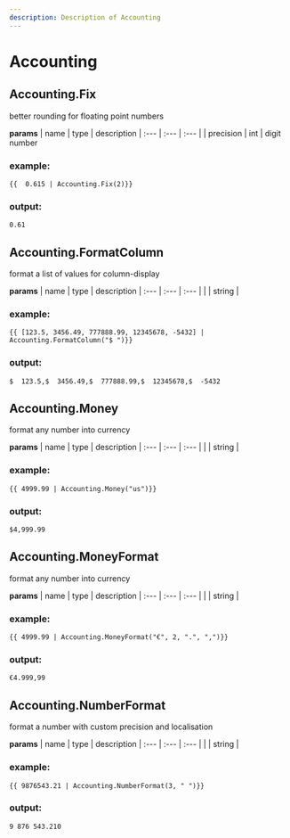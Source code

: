 ```yaml
---
description: Description of Accounting
---
```


# Accounting


## Accounting.Fix
better rounding for floating point numbers


**params**
    | name | type  | description
    | :--- | :---  | :---        |
    | precision | int  | digit number


### example:
```
{{  0.615 | Accounting.Fix(2)}}

```

### output:
```
0.61

```

## Accounting.FormatColumn
format a list of values for column-display


**params**
    | name | type  | description
    | :--- | :---  | :---        |
    |  | string  | 


### example:
```
{{ [123.5, 3456.49, 777888.99, 12345678, -5432] | Accounting.FormatColumn("$ ")}}

```

### output:
```
$  123.5,$  3456.49,$  777888.99,$  12345678,$  -5432

```

## Accounting.Money
format any number into currency


**params**
    | name | type  | description
    | :--- | :---  | :---        |
    |  | string  | 


### example:
```
{{ 4999.99 | Accounting.Money("us")}}

```

### output:
```
$4,999.99

```

## Accounting.MoneyFormat
format any number into currency


**params**
    | name | type  | description
    | :--- | :---  | :---        |
    |  | string  | 


### example:
```
{{ 4999.99 | Accounting.MoneyFormat("€", 2, ".", ",")}}

```

### output:
```
€4.999,99

```

## Accounting.NumberFormat
format a number with custom precision and localisation


**params**
    | name | type  | description
    | :--- | :---  | :---        |
    |  | string  | 


### example:
```
{{ 9876543.21 | Accounting.NumberFormat(3, " ")}}

```

### output:
```
9 876 543.210

```



